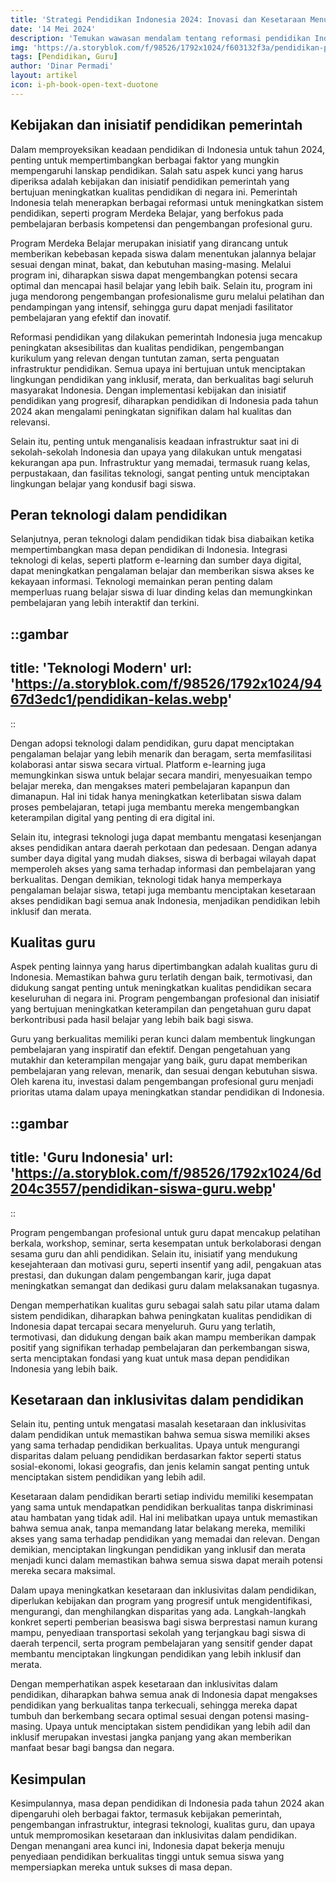 ```yaml
---
title: 'Strategi Pendidikan Indonesia 2024: Inovasi dan Kesetaraan Menuju Masa Depan Cemerlang'
date: '14 Mei 2024'
description: 'Temukan wawasan mendalam tentang reformasi pendidikan Indonesia di tahun 2024, termasuk program Merdeka Belajar, integrasi teknologi, dan inisiatif kesetaraan.'
img: 'https://a.storyblok.com/f/98526/1792x1024/f603132f3a/pendidikan-pemerintah.webp'
tags: [Pendidikan, Guru]
author: 'Dinar Permadi'
layout: artikel
icon: i-ph-book-open-text-duotone
---
```


## Kebijakan dan inisiatif pendidikan pemerintah

Dalam memproyeksikan keadaan pendidikan di Indonesia untuk tahun 2024, penting untuk mempertimbangkan berbagai faktor yang mungkin mempengaruhi lanskap pendidikan. Salah satu aspek kunci yang harus diperiksa adalah kebijakan dan inisiatif pendidikan pemerintah yang bertujuan meningkatkan kualitas pendidikan di negara ini. Pemerintah Indonesia telah menerapkan berbagai reformasi untuk meningkatkan sistem pendidikan, seperti program Merdeka Belajar, yang berfokus pada pembelajaran berbasis kompetensi dan pengembangan profesional guru.

Program Merdeka Belajar merupakan inisiatif yang dirancang untuk memberikan kebebasan kepada siswa dalam menentukan jalannya belajar sesuai dengan minat, bakat, dan kebutuhan masing-masing. Melalui program ini, diharapkan siswa dapat mengembangkan potensi secara optimal dan mencapai hasil belajar yang lebih baik. Selain itu, program ini juga mendorong pengembangan profesionalisme guru melalui pelatihan dan pendampingan yang intensif, sehingga guru dapat menjadi fasilitator pembelajaran yang efektif dan inovatif.

Reformasi pendidikan yang dilakukan pemerintah Indonesia juga mencakup peningkatan aksesibilitas dan kualitas pendidikan, pengembangan kurikulum yang relevan dengan tuntutan zaman, serta penguatan infrastruktur pendidikan. Semua upaya ini bertujuan untuk menciptakan lingkungan pendidikan yang inklusif, merata, dan berkualitas bagi seluruh masyarakat Indonesia. Dengan implementasi kebijakan dan inisiatif pendidikan yang progresif, diharapkan pendidikan di Indonesia pada tahun 2024 akan mengalami peningkatan signifikan dalam hal kualitas dan relevansi.

Selain itu, penting untuk menganalisis keadaan infrastruktur saat ini di sekolah-sekolah Indonesia dan upaya yang dilakukan untuk mengatasi kekurangan apa pun. Infrastruktur yang memadai, termasuk ruang kelas, perpustakaan, dan fasilitas teknologi, sangat penting untuk menciptakan lingkungan belajar yang kondusif bagi siswa.

## Peran teknologi dalam pendidikan

Selanjutnya, peran teknologi dalam pendidikan tidak bisa diabaikan ketika mempertimbangkan masa depan pendidikan di Indonesia. Integrasi teknologi di kelas, seperti platform e-learning dan sumber daya digital, dapat meningkatkan pengalaman belajar dan memberikan siswa akses ke kekayaan informasi. Teknologi memainkan peran penting dalam memperluas ruang belajar siswa di luar dinding kelas dan memungkinkan pembelajaran yang lebih interaktif dan terkini.

::gambar
---
title: 'Teknologi Modern'
url: 'https://a.storyblok.com/f/98526/1792x1024/9467d3edc1/pendidikan-kelas.webp'
---
::

Dengan adopsi teknologi dalam pendidikan, guru dapat menciptakan pengalaman belajar yang lebih menarik dan beragam, serta memfasilitasi kolaborasi antar siswa secara virtual. Platform e-learning juga memungkinkan siswa untuk belajar secara mandiri, menyesuaikan tempo belajar mereka, dan mengakses materi pembelajaran kapanpun dan dimanapun. Hal ini tidak hanya meningkatkan keterlibatan siswa dalam proses pembelajaran, tetapi juga membantu mereka mengembangkan keterampilan digital yang penting di era digital ini.

Selain itu, integrasi teknologi juga dapat membantu mengatasi kesenjangan akses pendidikan antara daerah perkotaan dan pedesaan. Dengan adanya sumber daya digital yang mudah diakses, siswa di berbagai wilayah dapat memperoleh akses yang sama terhadap informasi dan pembelajaran yang berkualitas. Dengan demikian, teknologi tidak hanya memperkaya pengalaman belajar siswa, tetapi juga membantu menciptakan kesetaraan akses pendidikan bagi semua anak Indonesia, menjadikan pendidikan lebih inklusif dan merata.

## Kualitas guru

Aspek penting lainnya yang harus dipertimbangkan adalah kualitas guru di Indonesia. Memastikan bahwa guru terlatih dengan baik, termotivasi, dan didukung sangat penting untuk meningkatkan kualitas pendidikan secara keseluruhan di negara ini. Program pengembangan profesional dan inisiatif yang bertujuan meningkatkan keterampilan dan pengetahuan guru dapat berkontribusi pada hasil belajar yang lebih baik bagi siswa.

Guru yang berkualitas memiliki peran kunci dalam membentuk lingkungan pembelajaran yang inspiratif dan efektif. Dengan pengetahuan yang mutakhir dan keterampilan mengajar yang baik, guru dapat memberikan pembelajaran yang relevan, menarik, dan sesuai dengan kebutuhan siswa. Oleh karena itu, investasi dalam pengembangan profesional guru menjadi prioritas utama dalam upaya meningkatkan standar pendidikan di Indonesia.

::gambar
---
title: 'Guru Indonesia'
url: 'https://a.storyblok.com/f/98526/1792x1024/6d204c3557/pendidikan-siswa-guru.webp'
---
::


Program pengembangan profesional untuk guru dapat mencakup pelatihan berkala, workshop, seminar, serta kesempatan untuk berkolaborasi dengan sesama guru dan ahli pendidikan. Selain itu, inisiatif yang mendukung kesejahteraan dan motivasi guru, seperti insentif yang adil, pengakuan atas prestasi, dan dukungan dalam pengembangan karir, juga dapat meningkatkan semangat dan dedikasi guru dalam melaksanakan tugasnya.

Dengan memperhatikan kualitas guru sebagai salah satu pilar utama dalam sistem pendidikan, diharapkan bahwa peningkatan kualitas pendidikan di Indonesia dapat tercapai secara menyeluruh. Guru yang terlatih, termotivasi, dan didukung dengan baik akan mampu memberikan dampak positif yang signifikan terhadap pembelajaran dan perkembangan siswa, serta menciptakan fondasi yang kuat untuk masa depan pendidikan Indonesia yang lebih baik.

## Kesetaraan dan inklusivitas dalam pendidikan

Selain itu, penting untuk mengatasi masalah kesetaraan dan inklusivitas dalam pendidikan untuk memastikan bahwa semua siswa memiliki akses yang sama terhadap pendidikan berkualitas. Upaya untuk mengurangi disparitas dalam peluang pendidikan berdasarkan faktor seperti status sosial-ekonomi, lokasi geografis, dan jenis kelamin sangat penting untuk menciptakan sistem pendidikan yang lebih adil.

Kesetaraan dalam pendidikan berarti setiap individu memiliki kesempatan yang sama untuk mendapatkan pendidikan berkualitas tanpa diskriminasi atau hambatan yang tidak adil. Hal ini melibatkan upaya untuk memastikan bahwa semua anak, tanpa memandang latar belakang mereka, memiliki akses yang sama terhadap pendidikan yang memadai dan relevan. Dengan demikian, menciptakan lingkungan pendidikan yang inklusif dan merata menjadi kunci dalam memastikan bahwa semua siswa dapat meraih potensi mereka secara maksimal.

Dalam upaya meningkatkan kesetaraan dan inklusivitas dalam pendidikan, diperlukan kebijakan dan program yang progresif untuk mengidentifikasi, mengurangi, dan menghilangkan disparitas yang ada. Langkah-langkah konkret seperti pemberian beasiswa bagi siswa berprestasi namun kurang mampu, penyediaan transportasi sekolah yang terjangkau bagi siswa di daerah terpencil, serta program pembelajaran yang sensitif gender dapat membantu menciptakan lingkungan pendidikan yang lebih inklusif dan merata.

Dengan memperhatikan aspek kesetaraan dan inklusivitas dalam pendidikan, diharapkan bahwa semua anak di Indonesia dapat mengakses pendidikan yang berkualitas tanpa terkecuali, sehingga mereka dapat tumbuh dan berkembang secara optimal sesuai dengan potensi masing-masing. Upaya untuk menciptakan sistem pendidikan yang lebih adil dan inklusif merupakan investasi jangka panjang yang akan memberikan manfaat besar bagi bangsa dan negara.

## Kesimpulan

Kesimpulannya, masa depan pendidikan di Indonesia pada tahun 2024 akan dipengaruhi oleh berbagai faktor, termasuk kebijakan pemerintah, pengembangan infrastruktur, integrasi teknologi, kualitas guru, dan upaya untuk mempromosikan kesetaraan dan inklusivitas dalam pendidikan. Dengan menangani area kunci ini, Indonesia dapat bekerja menuju penyediaan pendidikan berkualitas tinggi untuk semua siswa yang mempersiapkan mereka untuk sukses di masa depan.